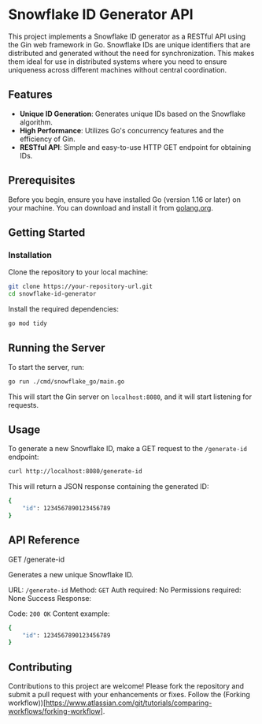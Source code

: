 # Snowflake ID Generator API

This project implements a Snowflake ID generator as a RESTful API using the Gin web framework in Go. Snowflake IDs are unique identifiers that are distributed and generated without the need for synchronization. This makes them ideal for use in distributed systems where you need to ensure uniqueness across different machines without central coordination.

## Features

- **Unique ID Generation**: Generates unique IDs based on the Snowflake algorithm.
- **High Performance**: Utilizes Go's concurrency features and the efficiency of Gin.
- **RESTful API**: Simple and easy-to-use HTTP GET endpoint for obtaining IDs.

## Prerequisites

Before you begin, ensure you have installed Go (version 1.16 or later) on your machine. You can download and install it from [golang.org](https://github.com/Benjamin-Pasternak/snowflake_go.git).

## Getting Started

### Installation

Clone the repository to your local machine:

```bash
git clone https://your-repository-url.git
cd snowflake-id-generator
```
Install the required dependencies:

```bash
go mod tidy
```
## Running the Server
To start the server, run:

```bash
go run ./cmd/snowflake_go/main.go
```
This will start the Gin server on `localhost:8080`, and it will start listening for requests.

## Usage
To generate a new Snowflake ID, make a GET request to the `/generate-id` endpoint:

```bash
curl http://localhost:8080/generate-id
```

This will return a JSON response containing the generated ID:

```bash
{
    "id": 1234567890123456789
}
```

## API Reference
GET /generate-id

Generates a new unique Snowflake ID.

URL: `/generate-id`
Method: `GET`
Auth required: No
Permissions required: None
Success Response:

Code: `200 OK`
Content example:
```bash
{
    "id": 1234567890123456789
}
```

## Contributing
Contributions to this project are welcome! Please fork the repository and submit a pull request with your enhancements or fixes. Follow the (Forking workflow))[https://www.atlassian.com/git/tutorials/comparing-workflows/forking-workflow].